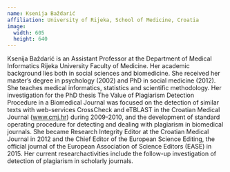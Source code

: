 ```yaml
---
name: Ksenija Baždarić
affiliation: University of Rijeka, School of Medicine, Croatia
image:
  width: 605
  height: 640
---
```


Ksenija Baždarić is an Assistant Professor at the Department of Medical Informatics Rijeka University Faculty of Medicine. Her academic background lies both in social sciences and biomedicine. She received her master’s degree in psychology (2002) and PhD in social medicine (2012). She teaches medical informatics, statistics and scientific methodology. Her investigation for the PhD thesis The Value of Plagiarism Detection Procedure in a Biomedical Journal was focused on the detection of similar texts with web-services CrossCheck and eTBLAST in the Croatian Medical Journal (www.cmj.hr) during 2009-2010, and the development of standard operating procedure for detecting and dealing with plagiarism in biomedical journals. She became Research Integrity Editor at the Croatian Medical Journal in 2012 and the Chief Editor of the European Science Editing, the official journal of the European Association of Science Editors (EASE) in 2015. Her current researchactivities include the follow-up investigation of detection of plagiarism in scholarly journals.
